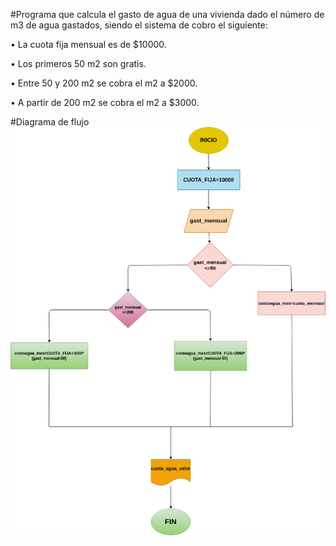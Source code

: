 #Programa que calcula el gasto de agua de una vivienda dado el número de m3 de agua gastados, siendo el sistema de cobro el siguiente:

• La cuota fija mensual es de $10000.

• Los primeros 50 m2 son gratis.

• Entre 50 y 200 m2 se cobra el m2 a $2000.

• A partir de 200 m2 se cobra el m2 a $3000.

#Diagrama de flujo
![Diagrama de flujo](diagrama.png "Diagrama de flujo")
